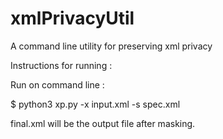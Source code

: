 # xmlPrivacyUtil
A command line utility for preserving xml privacy

Instructions for running :

Run on command line :

$ python3 xp.py -x input.xml -s spec.xml

final.xml will be the output file after masking.
